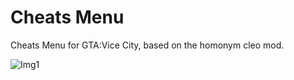 # Cheats Menu
Cheats Menu for GTA:Vice City, based on the homonym cleo mod.

![Img1](https://i.imgur.com/K0JCznZ.jpg)
